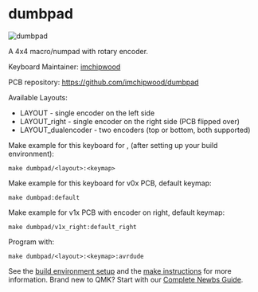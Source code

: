 # dumbpad

![dumbpad](https://i.imgur.com/sS3fq1Z.jpg)

A 4x4 macro/numpad with rotary encoder.

Keyboard Maintainer: [imchipwood](https://github.com/imchipwood)

PCB repository: https://github.com/imchipwood/dumbpad

Available Layouts:

- LAYOUT - single encoder on the left side
- LAYOUT_right - single encoder on the right side (PCB flipped over)
- LAYOUT_dualencoder - two encoders (top or bottom, both supported)

Make example for this keyboard for <layout>, <keymap> (after setting up your build environment):

`make dumbpad/<layout>:<keymap>`
				
Make example for this keyboard for v0x PCB, default keymap:

`make dumbpad:default`

Make example for v1x PCB with encoder on right, default keymap:

`make dumbpad/v1x_right:default_right`

Program with:

`make dumbpad/<layout>:<keymap>:avrdude`

See the [build environment setup](https://docs.qmk.fm/#/getting_started_build_tools) and the [make instructions](https://docs.qmk.fm/#/getting_started_make_guide) for more information. Brand new to QMK? Start with our [Complete Newbs Guide](https://docs.qmk.fm/#/newbs).
